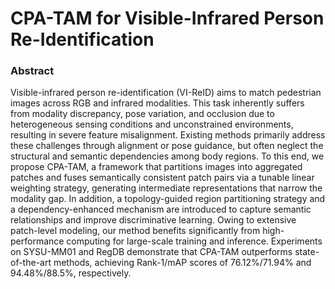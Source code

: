 # CPA-TAM for Visible-Infrared Person Re-Identification

### Abstract
Visible-infrared person re-identification (VI-ReID) aims to match pedestrian images across RGB and infrared modalities. This task inherently suffers from modality discrepancy, pose variation, and occlusion due to heterogeneous sensing conditions and unconstrained environments, resulting in severe feature misalignment. Existing methods primarily address these challenges through alignment or pose guidance, but often neglect the structural and semantic dependencies among body regions. To this end, we propose CPA-TAM, a framework that partitions images into aggregated patches and fuses semantically consistent patch pairs via a tunable linear weighting strategy, generating intermediate representations that narrow the modality gap. In addition, a topology-guided region partitioning strategy and a dependency-enhanced mechanism are introduced to capture semantic relationships and improve discriminative learning. Owing to extensive patch-level modeling, our method benefits significantly from high-performance computing for large-scale training and inference. Experiments on SYSU-MM01 and RegDB demonstrate that CPA-TAM outperforms state-of-the-art methods, achieving Rank-1/mAP scores of 76.12%/71.94% and 94.48%/88.5%, respectively.


